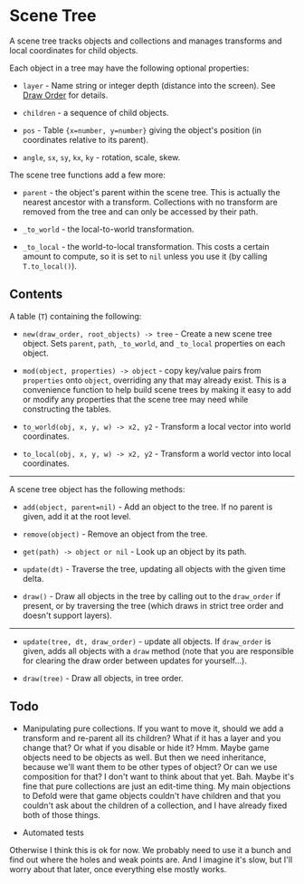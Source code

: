 Scene Tree
==========

A scene tree tracks objects and collections and manages
transforms and local coordinates for child objects.

Each object in a tree may have the following optional
properties:

* `layer` - Name string or integer depth (distance into the
  screen).  See [Draw Order](draw-order.md) for details.

* `children` - a sequence of child objects.

* `pos` - Table `{x=number, y=number}` giving the object's
  position (in coordinates relative to its parent).

* `angle`, `sx`, `sy`, `kx`, `ky` - rotation, scale, skew.

The scene tree functions add a few more:

* `parent` - the object's parent within the scene tree.  This is
  actually the nearest ancestor with a transform.  Collections
  with no transform are removed from the tree and can only be
  accessed by their path.

* `_to_world` - the local-to-world transformation.

* `_to_local` - the world-to-local transformation.  This costs a
  certain amount to compute, so it is set to `nil` unless you
  use it (by calling `T.to_local()`).


Contents
--------

A table (`T`) containing the following:

* `new(draw_order, root_objects) -> tree` - Create a new scene
  tree object.  Sets `parent`, `path`, `_to_world`, and
  `_to_local` properties on each object.

* `mod(object, properties) -> object` - copy key/value pairs
  from `properties` onto `object`, overriding any that may
  already exist.  This is a convenience function to help build
  scene trees by making it easy to add or modify any properties
  that the scene tree may need while constructing the tables.

* `to_world(obj, x, y, w) -> x2, y2` - Transform a local vector
  into world coordinates.

* `to_local(obj, x, y, w) -> x2, y2` - Transform a world vector
  into local coordinates.

-----

A scene tree object has the following methods:

* `add(object, parent=nil)` - Add an object to the tree.  If no
  parent is given, add it at the root level.

* `remove(object)` - Remove an object from the tree.

* `get(path) -> object or nil` - Look up an object by its path.

* `update(dt)` - Traverse the tree, updating all objects with
  the given time delta.

* `draw()` - Draw all objects in the tree by calling out to the
  `draw_order` if present, or by traversing the tree (which
  draws in strict tree order and doesn't support layers).

-----

* `update(tree, dt, draw_order)` - update all objects.  If
  `draw_order` is given, adds all objects with a `draw` method
  (note that you are responsible for clearing the draw order
  between updates for yourself...).

* `draw(tree)` - Draw all objects, in tree order.


Todo
----

* Manipulating pure collections.  If you want to move it, should
  we add a transform and re-parent all its children?  What if it
  has a layer and you change that?  Or what if you disable or
  hide it?  Hmm.  Maybe game objects need to be objects as well.
  But then we need inheritance, because we'll want them to be
  other types of object?  Or can we use composition for that?  I
  don't want to think about that yet.  Bah.  Maybe it's fine
  that pure collections are just an edit-time thing.  My main
  objections to Defold were that game objects couldn't have
  children and that you couldn't ask about the children of a
  collection, and I have already fixed both of those things.

* Automated tests

Otherwise I think this is ok for now.  We probably need to use
it a bunch and find out where the holes and weak points are.
And I imagine it's slow, but I'll worry about that later, once
everything else mostly works.
